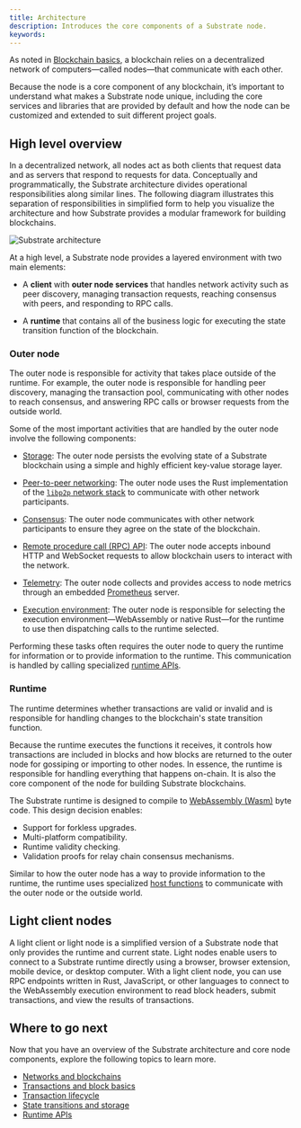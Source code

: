 ```yaml
---
title: Architecture
description: Introduces the core components of a Substrate node.
keywords:
---
```


As noted in [Blockchain basics](/learn/blockchain-basics), a blockchain relies on a decentralized network of computers—called nodes—that communicate with each other.

Because the node is a core component of any blockchain, it’s important to understand what makes a Substrate node unique, including the core services and libraries that are provided by default and how the node can be customized and extended to suit different project goals.

## High level overview

In a decentralized network, all nodes act as both clients that request data and as servers that respond to requests for data.
Conceptually and programmatically, the Substrate architecture divides operational responsibilities along similar lines.
The following diagram illustrates this separation of responsibilities in simplified form to help you visualize the architecture and how Substrate provides a modular framework for building blockchains.

![Substrate architecture](/media/images/docs/simplified-architecture.png)

At a high level, a Substrate node provides a layered environment with two main elements:

- A **client** with **outer node services** that handles network activity such as peer discovery, managing transaction requests, reaching consensus with peers, and responding to RPC calls.

- A **runtime** that contains all of the business logic for executing the state transition function of the blockchain.

### Outer node

The outer node is responsible for activity that takes place outside of the runtime.
For example, the outer node is responsible for handling peer discovery, managing the transaction pool, communicating with other nodes to reach consensus, and answering RPC calls or browser requests from the outside world.

Some of the most important activities that are handled by the outer node involve the following components:

- [Storage](/learn/state-transitions-and-storage/): The outer node persists the evolving state of a Substrate blockchain using a simple and highly efficient key-value storage layer.

- [Peer-to-peer networking](/learn/node-and-network-types/): The outer node uses the Rust implementation of the [`libp2p` network stack](https://libp2p.io/) to communicate with other network participants.

- [Consensus](/learn/consensus/): The outer node communicates with other network participants to ensure they agree on the state of the blockchain.

- [Remote procedure call (RPC) API](/build/remote-procedure-calls/): The outer node accepts inbound HTTP and WebSocket requests to allow blockchain users to interact with the network.

- [Telemetry](/maintain/monitor/): The outer node collects and provides access to node metrics through an embedded [Prometheus](https://prometheus.io/) server.

- [Execution environment](/build/build-process/): The outer node is responsible for selecting the execution environment—WebAssembly or native Rust—for the runtime to use then dispatching calls to the runtime selected.

Performing these tasks often requires the outer node to query the runtime for information or to provide information to the runtime.
This communication is handled by calling specialized [runtime APIs](/reference/runtime-apis/).

### Runtime

The runtime determines whether transactions are valid or invalid and is responsible for handling changes to the blockchain's state transition function.

Because the runtime executes the functions it receives, it controls how transactions are included in blocks and how blocks are returned to the outer node for gossiping or importing to other nodes.
In essence, the runtime is responsible for handling everything that happens on-chain.
It is also the core component of the node for building Substrate blockchains.

The Substrate runtime is designed to compile to [WebAssembly (Wasm)](/reference/glossary#webassembly-wasm) byte code.
This design decision enables:

- Support for forkless upgrades.
- Multi-platform compatibility.
- Runtime validity checking.
- Validation proofs for relay chain consensus mechanisms.

Similar to how the outer node has a way to provide information to the runtime, the runtime uses specialized [host functions](https://paritytech.github.io/substrate/master/sp_io/index.html) to communicate with the outer node or the outside world.

## Light client nodes

A light client or light node is a simplified version of a Substrate node that only provides the runtime and current state.
Light nodes enable users to connect to a Substrate runtime directly using a browser, browser extension, mobile device, or desktop computer.
With a light client node, you can use RPC endpoints written in Rust, JavaScript, or other languages to connect to the WebAssembly execution environment to read block headers, submit transactions, and view the results of transactions.

## Where to go next

Now that you have an overview of the Substrate architecture and core node components, explore the following topics to learn more.

- [Networks and blockchains](/learn/node-and-network-types)
- [Transactions and block basics](/learn/transaction-types)
- [Transaction lifecycle](/learn/transaction-lifecycle/)
- [State transitions and storage](/learn/state-transitions-and-storage/)
- [Runtime APIs](/reference/runtime-apis/)
